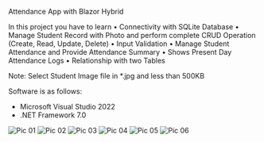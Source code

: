 Attendance App with Blazor Hybrid

In this project you have to learn
•	Connectivity with SQLite Database
•	Manage Student Record with Photo and perform complete CRUD Operation (Create, Read, Update, Delete)
•	Input Validation
•	Manage Student Attendance and Provide Attendance Summary
•	Shows Present Day Attendance Logs
•	Relationship with two Tables

Note:
Select Student Image file in *.jpg and less than 500KB

Software is as follows:
*    Microsoft Visual Studio 2022
*   .NET Framework 7.0

![Pic 01](https://github.com/HasanSoherwardi/BlazorAttendance/assets/50473952/6cf1f53e-1b58-445a-bfd3-02eead2507ea)
![Pic 02](https://github.com/HasanSoherwardi/BlazorAttendance/assets/50473952/4ef3f4eb-7a7f-4696-b402-f745f2fc1bdf)
![Pic 03](https://github.com/HasanSoherwardi/BlazorAttendance/assets/50473952/826d74a4-d99e-4430-9fd9-5d64e08c4e9b)
![Pic 04](https://github.com/HasanSoherwardi/BlazorAttendance/assets/50473952/87f2849a-1100-4b00-92ed-5b36112bfad0)
![Pic 05](https://github.com/HasanSoherwardi/BlazorAttendance/assets/50473952/5a698f51-9935-4f44-89e3-5200f44a6de9)
![Pic 06](https://github.com/HasanSoherwardi/BlazorAttendance/assets/50473952/e6bf566b-9bdc-4bdb-8f0e-f80ed9ccedb2)








